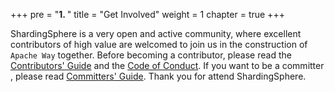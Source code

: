 +++
pre = "<b>1. </b>"
title = "Get Involved"
weight = 1
chapter = true
+++

ShardingSphere is a very open and active community, where excellent contributors of high value are welcomed to join us in the construction of `Apache Way` together. 
Before becoming a contributor, please read the [Contributors' Guide](/en/contribute/contributor/) and the [Code of Conduct](/en/contribute/code-conduct/). 
If you want to be a committer , please read [Committers' Guide](/en/contribute/committer/). 
Thank you for attend ShardingSphere.
